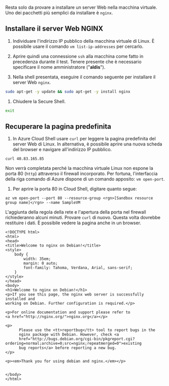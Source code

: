 Resta solo da provare a installare un server Web nella macchina virtuale. Uno dei pacchetti più semplici da installare è `nginx`.

## <a name="install-nginx-web-server"></a>Installare il server Web NGINX

1. Individuare l'indirizzo IP pubblico della macchina virtuale di Linux. È possibile usare il comando `vm list-ip-addresses` per cercarlo.

1. Aprire quindi una connessione `ssh` alla macchina come fatto in precedenza durante il test. Tenere presente che è necessario specificare il nome amministratore ("**aldis**").

1. Nella shell presentata, eseguire il comando seguente per installare il server Web `nginx`.

```bash
sudo apt-get -y update && sudo apt-get -y install nginx
```

1. Chiudere la Secure Shell.

```bash
exit
```

## <a name="retrieve-our-default-page"></a>Recuperare la pagina predefinita

1. In Azure Cloud Shell usare `curl` per leggere la pagina predefinita del server Web di Linux. In alternativa, è possibile aprire una nuova scheda del browser e navigare all'indirizzo IP pubblico.

```azurecli
curl 40.83.165.85
```

Non verrà completata perché la macchina virtuale Linux non espone la porta 80 (`http`) attraverso il firewall incorporato. Per fortuna, l'interfaccia della riga comando di Azure dispone di un comando apposito: `vm open-port`. 

1. Per aprire la porta 80 in Cloud Shell, digitare quanto segue:

```azurecli
az vm open-port --port 80 --resource-group <rgn>[Sandbox resource group name]</rgn> --name SampleVM
```

L'aggiunta della regola della rete e l'apertura della porta nel firewall richiederanno alcuni minuti. Provare `curl` di nuovo. Questa volta dovrebbe restituire i dati. È possibile vedere la pagina anche in un browser.

```output
<!DOCTYPE html>
<html>
<head>
<title>Welcome to nginx on Debian!</title>
<style>
    body {
        width: 35em;
        margin: 0 auto;
        font-family: Tahoma, Verdana, Arial, sans-serif;
    }
</style>
</head>
<body>
<h1>Welcome to nginx on Debian!</h1>
<p>If you see this page, the nginx web server is successfully installed and
working on Debian. Further configuration is required.</p>

<p>For online documentation and support please refer to
<a href="http://nginx.org/">nginx.org</a></p>

<p>
      Please use the <tt>reportbug</tt> tool to report bugs in the
      nginx package with Debian. However, check <a
      href="http://bugs.debian.org/cgi-bin/pkgreport.cgi?ordering=normal;archive=0;src=nginx;repeatmerged=0">existing
      bug reports</a> before reporting a new bug.
</p>

<p><em>Thank you for using debian and nginx.</em></p>


</body>
</html>
```
